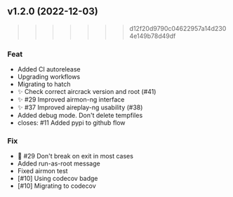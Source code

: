## v1.2.0 (2022-12-03)

>>>>>>> d12f20d9790c04622957a14d2304e149b78d49df
### Feat

- Added CI autorelease
- Upgrading workflows
- Migrating to hatch
- :sparkles: Check correct aircrack version and root (#41)
- :sparkles: #29 Improved airmon-ng interface
- :sparkles: #37 Improved aireplay-ng usability (#38)
- Added debug mode. Don't delete tempfiles
- closes: #11 Added pypi to github flow

### Fix

- :bug: #29 Don't break on exit in most cases
- Added run-as-root message
- Fixed airmon test
- [#10] Using codecov badge
- [#10] Migrating to codecov
